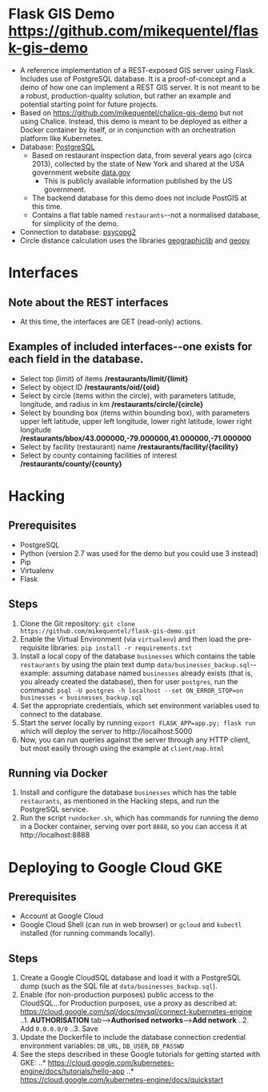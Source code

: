 # Flask GIS Demo https://github.com/mikequentel/flask-gis-demo

* A reference implementation of a REST-exposed GIS server using Flask. Includes use of PostgreSQL database. It is a proof-of-concept and a demo of how one can implement a REST GIS server. It is not meant to be a robust, production-quality solution, but rather an example and potential starting point for future projects.
* Based on https://github.com/mikequentel/chalice-gis-demo but not using Chalice. Instead, this demo is meant to be deployed as either a Docker container by itself, or in conjunction with an orchestration platform like Kubernetes.
* Database: [PostgreSQL](https://www.postgresql.org)
  * Based on restaurant inspection data, from several years ago (circa 2013), collected by the state of New York and shared at the USA government website [data.gov](https://www.data.gov)
    * This is publicly available information published by the US government.
  * The backend database for this demo does not include PostGIS at this time.
  * Contains a flat table named `restaurants`--not a normalised database, for simplicity of the demo.
* Connection to database: [psycopg2](http://initd.org/psycopg)
* Circle distance calculation uses the libraries [geographiclib](https://pypi.python.org/pypi/geographiclib) and [geopy](https://pypi.python.org/pypi/geopy)

# Interfaces
## Note about the REST interfaces
* At this time, the interfaces are GET (read-only) actions.

## Examples of included interfaces--one exists for each field in the database.
* Select top (limit) of items **/restaurants/limit/{limit}**
* Select by object ID **/restaurants/oid/{oid}**
* Select by circle (items within the circle), with parameters latitude, longitude, and radius in km **/restaurants/circle/{circle}**
* Select by bounding box (items within bounding box), with parameters upper left latitude, upper left longitude, lower right latitude, lower right longitude **/restaurants/bbox/43.000000,-79.000000,41.000000,-71.000000**
* Select by facility (restaurant) name **/restaurants/facility/{facility}**
* Select by county containing facilities of interest **/restaurants/county/{county}**

# Hacking

## Prerequisites
* PostgreSQL
* Python (version 2.7 was used for the demo but you could use 3 instead)
* Pip
* Virtualenv
* Flask

## Steps
1. Clone the Git repository: `git clone https://github.com/mikequentel/flask-gis-demo.git`
2. Enable the Virtual Environment (via `virtualenv`) and then load the pre-requisite libraries: `pip install -r requirements.txt`
3. Install a local copy of the database `businesses` which contains the table `restaurants` by using the plain text dump `data/businesses_backup.sql`--example: assuming database named `businesses` already exists (that is, you already created the database), then for user `postgres`, run the command: `psql -U postgres -h localhost --set ON_ERROR_STOP=on businesses < businesses_backup.sql`
4. Set the appropriate credentials, which set environment variables used to connect to the database.
5. Start the server locally by running `export FLASK_APP=app.py; flask run` which will deploy the server to http://localhost:5000
6. Now, you can run queries against the server through any HTTP client, but most easily through using the example at `client/map.html`

## Running via Docker
1. Install and configure the database `businesses` which has the table `restaurants`, as mentioned in the Hacking steps, and run the PostgreSQL service.
2. Run the script `rundocker.sh`, which has commands for running the demo in a Docker container, serving over port `8888`, so you can access it at http://localhost:8888

# Deploying to Google Cloud GKE

## Prerequisites
* Account at Google Cloud
* Google Cloud Shell (can run in web browser) or `gcloud` and `kubectl` installed (for running commands locally).

## Steps
1. Create a Google CloudSQL database and load it with a PostgreSQL dump (such as the SQL file at `data/businesses_backup.sql`).
2. Enable (for non-production purposes) public access to the CloudSQL...for Production purposes, use a proxy as described at: https://cloud.google.com/sql/docs/mysql/connect-kubernetes-engine 
..1. **AUTHORISATION** tab-->**Authorised networks**-->**Add network**
..2. Add `0.0.0.0/0`
..3. Save
3. Update the Dockerfile to include the database connection credential environment variables: `DB_URL`, `DB_USER`, `DB_PASSWD` 
4. See the steps described in these Google tutorials for getting started with GKE:
..* https://cloud.google.com/kubernetes-engine/docs/tutorials/hello-app
..* https://cloud.google.com/kubernetes-engine/docs/quickstart
